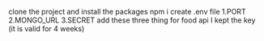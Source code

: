 clone the project and install the packages
npm i
create .env file 
1.PORT  2.MONGO_URL  3.SECRET
add these three thing 
for food api I kept the key (it is valid for 4 weeks)


